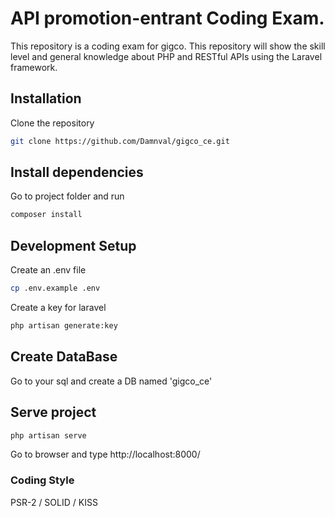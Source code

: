 
# API promotion-entrant Coding Exam.

This repository is a coding exam for gigco. This repository will show the skill level and general knowledge about PHP and RESTful APIs using the Laravel framework. 

## Installation

Clone the repository 

```bash
git clone https://github.com/Damnval/gigco_ce.git
```

## Install dependencies

Go to project folder and run 

```bash
composer install
```

## Development Setup

Create an .env file

```bash
cp .env.example .env
```

Create a key for laravel

```bash
php artisan generate:key
```

## Create DataBase 

Go to your sql and create a DB named 'gigco_ce'

## Serve project

```bash
php artisan serve
```
Go to browser and type http://localhost:8000/

### Coding Style

PSR-2 / SOLID / KISS
